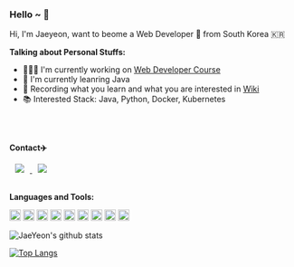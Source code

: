 ### Hello ~ 👋



Hi, I'm Jaeyeon, want to beome a Web Developer 🚀 from South Korea 🇰🇷

**Talking about Personal Stuffs:**

- 👨🏽‍💻 I'm currently working on [Web Developer Course](https://github.com/JaeYeon33/EZEN-academy)
- 🌱 I'm currently leanring Java
- 📕 Recording what you learn and what you are interested in [Wiki](https://github.com/JaeYeon33/wiki)
- 📚 Interested Stack: Java, Python, Docker, Kubernetes

<br>
<br>

**Contact✈️**

<a href="https://www.linkedin.com/in/jaeyeon-cho-061094a4/">
    <img src="https://img.shields.io/badge/linkedin-%230077B5.svg?&style=for-the-badge&logo=linkedin&logoColor=white" style="height : atuo; margin-left : 10px; margin-right : 10px;"/>
</a>
<img src="https://img.shields.io/badge/gmail-D14836?&style=for-the-badge&logo=gmail&logoColor=white&link=mailto:cjyeon1022@gmail.com" style="height : auto; margin-left : 10px; margin-right : 10px;"/>

<br>
<br>

**Languages and Tools:**

<code><img height="20" src="https://noticon-static.tammolo.com/dgggcrkxq/image/upload/v1566913897/noticon/xbvewg1m3azbpnrzck1k.png"></code>
<code><img height="20" src="https://noticon-static.tammolo.com/dgggcrkxq/image/upload/v1567008394/noticon/ohybolu4ensol1gzqas1.png"></code>
<code><img height="20" src="https://noticon-static.tammolo.com/dgggcrkxq/image/upload/v1566995514/noticon/jufppyr8htislboas4ve.png"></code>
<code><img height="20" src="https://noticon-static.tammolo.com/dgggcrkxq/image/upload/v1566912109/noticon/puksfce6wca36hes1vom.png"></code>
<code><img height="20" src="https://noticon-static.tammolo.com/dgggcrkxq/image/upload/v1566791609/noticon/nen1y11gazeqhejw7nm1.png"></code>
<code><img height="20" src="https://noticon-static.tammolo.com/dgggcrkxq/image/upload/v1566913255/noticon/xbroxmdmksvebf3v6v8v.gif"></code>
<code><img height="20" src="https://noticon-static.tammolo.com/dgggcrkxq/image/upload/v1566915673/noticon/gbjcnilojtgjlxxwe6xk.png"></code>
<code><img height="20" src="https://noticon-static.tammolo.com/dgggcrkxq/image/upload/v1566816336/noticon/prkzlesgukupr1u3v7si.svg"></code>
<code><img height="20" src="https://noticon-static.tammolo.com/dgggcrkxq/image/upload/v1566913419/noticon/xf9bevlrgugi7xj6xkhp.png"></code>

![JaeYeon's github stats](https://github-readme-stats.vercel.app/api?username=JaeYeon33&show_icons=true&theme=tokyonight)

[![Top Langs](https://github-readme-stats.vercel.app/api/top-langs/?username=JaeYeon33&layout=compact&theme=tokyonight)](https://github.com/JaeYeon33/github-readme-stats)